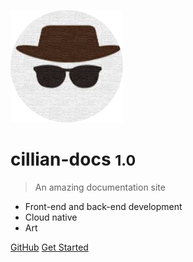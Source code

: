 <!-- _coverpage.md -->

![logo](_media/logo.png)

# cillian-docs <small>1.0</small>

> An amazing documentation site

- Front-end and back-end development
- Cloud native
- Art

[GitHub](https://github.com/cilliandevops/)
[Get Started](https://docs.cillian.website/#/)